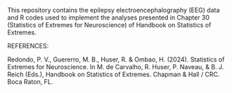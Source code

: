 This repository contains the epilepsy electroencephalography (EEG) data and R codes used to implement the analyses presented in Chapter 30 (Statistics of Extremes for Neuroscience) of Handbook on Statistics of Extremes.

REFERENCES:

Redondo, P. V., Guererro, M. B., Huser, R. & Ombao, H. (2024). Statistics of Extremes for Neuroscience. In M. de Carvalho, R. Huser, P. Naveau, & B. J. Reich (Eds.), Handbook on Statistics of Extremes. Chapman & Hall / CRC.  Boca Raton, FL.

